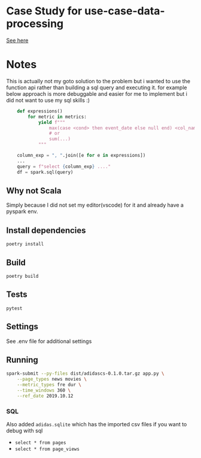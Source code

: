 # Case Study for use-case-data-processing
[See here](https://github.com/amitadlakha1/01-uc-bigdata-processing)

# Notes
This is actually not my goto solution to the problem but i wanted to use the function api
rather than building a sql query and executing it. for example
below approach is more debuggable and easier for me to implement
but i did not want to use my sql skills :)

```py
    def expressions()
        for metric in metrics:
            yield f"""
                max(case <cond> then event_date else null end) <col_name>
                # or
                sum(...)
            """

    column_exp = ", ".join([e for e in expressions])
    ...
    query = f"select {column_exp} ...."
    df = spark.sql(query)
```

## Why not Scala
Simply because I did not set my editor(vscode) for it and already have a pyspark env.


## Install dependencies
`poetry install`

## Build
`poetry build`

## Tests
`pytest`


## Settings
See .env file for additional settings

## Running
```sh
spark-submit --py-files dist/adidascs-0.1.0.tar.gz app.py \
    --page_types news movies \
    --metric_types fre dur \
    --time_windows 360 \
    --ref_date 2019.10.12
```

### SQL
Also added `adidas.sqlite` which has the imported csv files if you want to debug with sql
- `select * from pages`
- `select * from page_views`